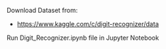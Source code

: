 Download Dataset from:
* https://www.kaggle.com/c/digit-recognizer/data

Run Digit_Recognizer.ipynb file in Jupyter Notebook
